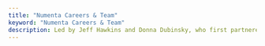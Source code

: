 ```yaml
---
title: "Numenta Careers & Team"
keyword: "Numenta Careers & Team"
description: Led by Jeff Hawkins and Donna Dubinsky, who first partnered in 1992, our small team is hard at work trying to solve the mystery of how the brain works. If you are a research scientist interested in working here, check out our Research Internships and Visiting Scholar Program.
---
```

